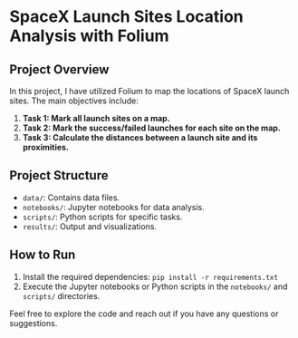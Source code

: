 # SpaceX Launch Sites Location Analysis with Folium

## Project Overview

In this project, I have utilized Folium to map the locations of SpaceX launch sites. The main objectives include:

1. **Task 1: Mark all launch sites on a map.**
2. **Task 2: Mark the success/failed launches for each site on the map.**
3. **Task 3: Calculate the distances between a launch site and its proximities.**

## Project Structure

- `data/`: Contains data files.
- `notebooks/`: Jupyter notebooks for data analysis.
- `scripts/`: Python scripts for specific tasks.
- `results/`: Output and visualizations.

## How to Run

1. Install the required dependencies: `pip install -r requirements.txt`
2. Execute the Jupyter notebooks or Python scripts in the `notebooks/` and `scripts/` directories.

Feel free to explore the code and reach out if you have any questions or suggestions.
